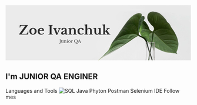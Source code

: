 ![Header](https://github.com/ZoeIvanchuk/ZoeIvanchuk/blob/main/assets/git%20photo.png)

## I'm JUNIOR QA ENGINER

Languages and Tools
![SQL]( https://img.shields.io/badge/SQL-82e9e9?style=for-the-badge&logo=SQL&logoColor=7035)
Java
Phyton
Postman
Selenium IDE
Follow mes